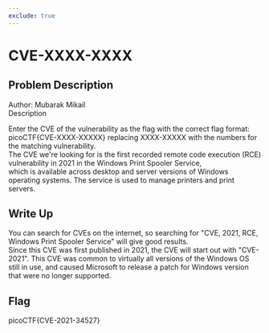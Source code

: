 ```yaml
---
exclude: true
---
```

# CVE-XXXX-XXXX

## Problem Description
Author: Mubarak Mikail  
Description  

Enter the CVE of the vulnerability as the flag with the correct flag format: picoCTF{CVE-XXXX-XXXXX} replacing XXXX-XXXXX with the numbers for the matching vulnerability.  
The CVE we're looking for is the first recorded remote code execution (RCE) vulnerability in 2021 in the Windows Print Spooler Service,   
which is available across desktop and server versions of Windows operating systems. The service is used to manage printers and print servers. 

## Write Up

You can search for CVEs on the internet, so searching for "CVE, 2021, RCE, Windows Print Spooler Service" will give good results.  
Since this CVE was first published in 2021, the CVE will start out with "CVE-2021".
This CVE was common to virtually all versions of the Windows OS still in use, and caused Microsoft to release a patch for Windows version that were no longer supported.


## Flag

picoCTF{CVE-2021-34527}
